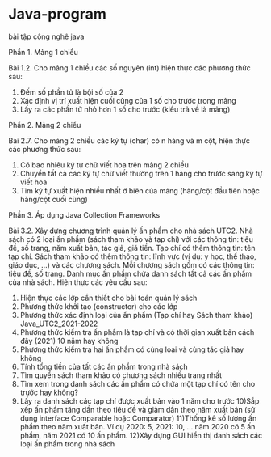 # Java-program
bài tập công nghê java

Phần 1. Mảng 1 chiều

Bài 1.2. Cho mảng 1 chiều các số nguyên (int) hiện thực các phương thức sau:
1) Đếm số phần tử là bội số của 2
2) Xác định vị trí xuất hiện cuối cùng của 1 số cho trước trong mảng
3) Lấy ra các phần tử nhỏ hơn 1 số cho trước (kiểu trả về là mảng)

Phần 2. Mảng 2 chiều

Bài 2.7. Cho mảng 2 chiều các ký tự (char) có n hàng và m cột, hiện thực các phương
thức sau:
1) Có bao nhiêu ký tự chữ viết hoa trên mảng 2 chiều
2) Chuyển tất cả các ký tự chữ viết thường trên 1 hàng cho trước sang ký tự viết
hoa
3) Tìm ký tự xuất hiện nhiều nhất ở biên của mảng (hàng/cột đầu tiên hoặc
hàng/cột cuối cùng)

Phần 3. Áp dụng Java Collection Frameworks

Bài 3.2. Xây dựng chương trình quản lý ấn phẩm cho nhà sách UTC2. Nhà sách có 2 loại ấn phẩm (sách tham khảo và tạp chí) với các thông tin: tiêu đề, số trang, năm xuất bản, tác giả, giá tiền. Tạp chí có thêm thông tin: tên tạp chí. Sách tham khảo có thêm thông tin: lĩnh vực (ví dụ: y học, thể thao, giáo dục, ...) và các chương sách. Mỗi chương sách gồm có các thông tin: tiêu đề, số trang. Danh mục ấn phẩm chứa danh sách tất cả các ấn phẩm của nhà sách.
Hiện thực các yêu cầu sau:
1) Hiện thực các lớp cần thiết cho bài toán quản lý sách
2) Phương thức khởi tạo (constructor) cho các lớp
3) Phương thức xác định loại của ấn phẩm (Tạp chí hay Sách tham khảo)
Java_UTC2_2021-2022
4) Phương thức kiểm tra ấn phẩm là tạp chí và có thời gian xuất bản cách đây
(2021) 10 năm hay không
5) Phương thức kiểm tra hai ấn phẩm có cùng loại và cùng tác giả hay không
6) Tính tổng tiền của tất các ấn phẩm trong nhà sách
7) Tìm quyển sách tham khảo có chương sách nhiều trang nhất
8) Tìm xem trong danh sách các ấn phẩm có chứa một tạp chí có tên cho trước hay không?
9) Lấy ra danh sách các tạp chí được xuất bản vào 1 năm cho trước
10)Sắp xếp ấn phẩm tăng dần theo tiêu đề và giảm dần theo năm xuất bản (sử dụng interface Comparable hoặc Comparator)
11)Thống kê số lượng ấn phẩm theo năm xuất bản. Ví dụ 2020: 5, 2021: 10, ... năm 2020 có 5 ấn phẩm, năm 2021 có 10 ấn phẩm.
12)Xây dựng GUI hiển thị danh sách các loại ấn phẩm trong nhà sách
